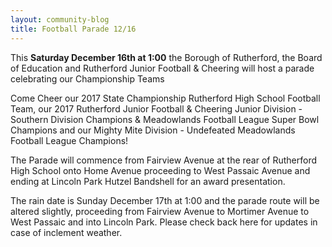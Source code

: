 ```yaml
---
layout: community-blog
title: Football Parade 12/16 
---
```


This **Saturday December 16th at 1:00** the Borough of Rutherford, the Board of Education and Rutherford Junior Football & Cheering will host a parade celebrating our Championship Teams

Come Cheer our 2017 State Championship Rutherford High School Football Team, our 2017 Rutherford Junior Football & Cheering Junior Division - Southern Division Champions & Meadowlands Football League Super Bowl Champions
and our Mighty Mite Division - Undefeated Meadowlands Football League Champions!

The Parade will commence from Fairview Avenue at the rear of Rutherford High School onto Home Avenue proceeding to West Passaic Avenue and ending at Lincoln Park Hutzel Bandshell for an award presentation.
 
The rain date is Sunday December 17th at 1:00 and the parade route will be altered slightly, proceeding from Fairview Avenue to Mortimer Avenue to West Passaic and into Lincoln Park. Please check back here for updates in case of inclement weather.

